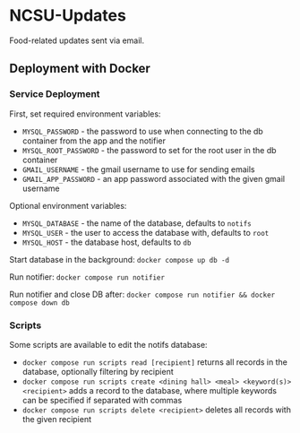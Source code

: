 # NCSU-Updates

Food-related updates sent via email.

## Deployment with Docker

### Service Deployment

First, set required environment variables:
- `MYSQL_PASSWORD` - the password to use when connecting to the db container from the app and the notifier
- `MYSQL_ROOT_PASSWORD` - the password to set for the root user in the db container
- `GMAIL_USERNAME` - the gmail username to use for sending emails
- `GMAIL_APP_PASSWORD` - an app password associated with the given gmail username

Optional environment variables:
- `MYSQL_DATABASE` - the name of the database, defaults to `notifs`
- `MYSQL_USER` - the user to access the database with, defaults to `root`
- `MYSQL_HOST` - the database host, defaults to `db`

Start database in the background: `docker compose up db -d`

Run notifier: `docker compose run notifier`

Run notifier and close DB after: `docker compose run notifier && docker compose down db`

### Scripts

Some scripts are available to edit the notifs database:
- `docker compose run scripts read [recipient]` returns all records in the database, optionally filtering by recipient
- `docker compose run scripts create <dining hall> <meal> <keyword(s)> <recipient>` adds a record to the database, where multiple keywords can be specified if separated with commas
- `docker compose run scripts delete <recipient>` deletes all records with the given recipient
